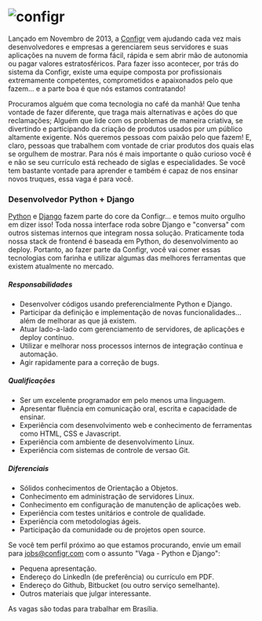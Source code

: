 # ![configr](https://raw.github.com/configr/vaga-python-django/master/logo.png "configr")

Lançado em Novembro de 2013, a [Configr](http://configr.com) vem ajudando cada vez mais desenvolvedores e empresas a gerenciarem seus servidores e suas aplicações na nuvem de forma fácil, rápida e sem abrir mão de autonomia ou pagar valores estratosféricos. Para fazer isso acontecer, por trás do sistema da Configr, existe uma equipe composta por profissionais extremamente competentes, comprometidos e apaixonados pelo que fazem... e a parte boa é que
nós estamos contratando!

Procuramos alguém que coma tecnologia no café da manhã! Que tenha vontade de fazer diferente, que traga mais alternativas e ações do que reclamações; Alguém que lide com os problemas de maneira criativa, se divertindo e participando da criação de produtos usados por um público altamente exigente. Nós queremos pessoas com paixão pelo que fazem! E, claro, pessoas que trabalhem com vontade de criar produtos dos quais elas se orgulhem de mostrar. Para nós é mais importante o quão curioso você é e não se seu currículo está recheado de siglas e especialidades. Se você tem bastante vontade para aprender e também é capaz de nos ensinar novos truques, essa vaga é para você.

### Desenvolvedor Python + Django

[Python](http://python.org) e [Django](http://djangoproject.com) fazem parte do core da Configr... e temos muito orgulho em dizer isso! Toda nossa interface roda sobre Django e "conversa" com outros sistemas internos que integram nossa solução. Praticamente toda nossa stack de frontend é baseada em Python, do desenvolvimento ao deploy. Portanto, ao fazer parte da Configr, você vai comer essas tecnologias com farinha e utilizar algumas das melhores ferramentas que existem atualmente no mercado.


##### Responsabilidades

 * Desenvolver códigos usando preferencialmente Python e Django.
 * Participar da definição e implementação de novas funcionalidades... além de melhorar as que já existem.
 * Atuar lado-a-lado com gerenciamento de servidores, de aplicações e deploy contínuo.
 * Utilizar e melhorar noss processos internos de integração contínua e automação.
 * Agir rapidamente para a correção de bugs.

##### Qualificações

 * Ser um excelente programador em pelo menos uma linguagem.
 * Apresentar fluência em comunicação oral, escrita e capacidade de ensinar.
 * Experiência com desenvolvimento web e conhecimento de ferramentas como HTML, CSS e Javascript.
 * Experiência com ambiente de desenvolvimento Linux.
 * Experiência com sistemas de controle de versao Git.

##### Diferenciais

 * Sólidos conhecimentos de Orientação a Objetos.
 * Conhecimento em administração de servidores Linux.
 * Conhecimento em configuração de manutenção de aplicações web.
 * Experiência com testes unitários e controle de qualidade.
 * Experiência com metodologias ágeis.
 * Participação da comunidade ou de projetos open source.


Se você tem perfil próximo ao que estamos procurando, envie um email para jobs@configr.com com o assunto "Vaga - Python e Django":

 * Pequena apresentação.
 * Endereço do LinkedIn (de preferência) ou currículo em PDF.
 * Endereço do Github, Bitbucket (ou outro serviço semelhante).
 * Outros materiais que julgar interessante.
  
As vagas são todas para trabalhar em Brasília.
